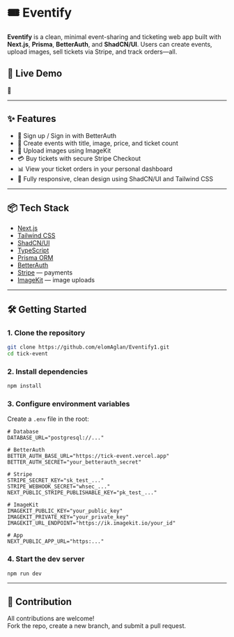 # 🎟️ Eventify

**Eventify** is a clean, minimal event-sharing and ticketing web app built with **Next.js**, **Prisma**, **BetterAuth**, and **ShadCN/UI**. Users can create events, upload images, sell tickets via Stripe, and track orders—all.

## 🚀 Live Demo

🔗 

---

## ✨ Features

- 🔐 Sign up / Sign in with BetterAuth
- 🎉 Create events with title, image, price, and ticket count
- 📸 Upload images using ImageKit
- 💳 Buy tickets with secure Stripe Checkout
- 📊 View your ticket orders in your personal dashboard
- 💅 Fully responsive, clean design using ShadCN/UI and Tailwind CSS

---

## 📦 Tech Stack

- [Next.js](https://nextjs.org/)
- [Tailwind CSS](https://tailwindcss.com/)
- [ShadCN/UI](https://ui.shadcn.com/)
- [TypeScript](https://www.typescriptlang.org/)
- [Prisma ORM](https://www.prisma.io/)
- [BetterAuth](https://www.better-auth.com/)
- [Stripe](https://stripe.com/) — payments
- [ImageKit](https://imagekit.io/) — image uploads

---

## 🛠 Getting Started

### 1. Clone the repository

```bash
git clone https://github.com/elomAglan/Eventify1.git
cd tick-event
```

### 2. Install dependencies

```bash
npm install
```

### 3. Configure environment variables

Create a `.env` file in the root:

```env
# Database
DATABASE_URL="postgresql://..."

# BetterAuth
BETTER_AUTH_BASE_URL="https://tick-event.vercel.app"
BETTER_AUTH_SECRET="your_betterauth_secret"

# Stripe
STRIPE_SECRET_KEY="sk_test_..."
STRIPE_WEBHOOK_SECRET="whsec_..."
NEXT_PUBLIC_STRIPE_PUBLISHABLE_KEY="pk_test_..."

# ImageKit
IMAGEKIT_PUBLIC_KEY="your_public_key"
IMAGEKIT_PRIVATE_KEY="your_private_key"
IMAGEKIT_URL_ENDPOINT="https://ik.imagekit.io/your_id"

# App
NEXT_PUBLIC_APP_URL="https:..."
```

### 4. Start the dev server

```bash
npm run dev
```

---

## 💼 Contribution

All contributions are welcome!  
Fork the repo, create a new branch, and submit a pull request.
